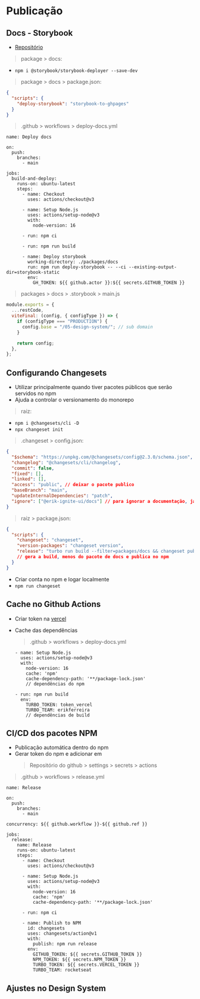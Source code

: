 # Publicação

## Docs - Storybook

- [Repositório](https://github.com/storybook-eol/storybook-deployer)

> package > docs:

- `npm i @storybook/storybook-deployer --save-dev`

> package > docs > package.json:

```json
{
  "scripts": {
    "deploy-storybook": "storybook-to-ghpages"
  }
}
```

> .github > workflows > deploy-docs.yml

```markup
name: Deploy docs

on:
  push:
    branches:
      - main

jobs:
  build-and-deploy:
    runs-on: ubuntu-latest
    steps:
      - name: Checkout
        uses: actions/checkout@v3

      - name: Setup Node.js
        uses: actions/setup-node@v3
        with:
          node-version: 16

      - run: npm ci

      - run: npm run build

      - name: Deploy storybook
        working-directory: ./packages/docs
        run: npm run deploy-storybook -- --ci --existing-output-dir=storybook-static
        env:
          GH_TOKEN: ${{ github.actor }}:${{ secrets.GITHUB_TOKEN }}
```

> packages > docs > .storybook > main.js

```js
module.exports = {
  ...restCode,
  viteFinal: (config, { configType }) => {
    if (configType === "PRODUCTION") {
      config.base = "/05-design-system/"; // sub domain
    }

    return config;
  },
};
```

## Configurando Changesets

- Utilizar principalmente quando tiver pacotes públicos que serão servidos no npm
- Ajuda a controlar o versionamento do monorepo

> raiz:

- `npm i @changesets/cli -D`
- `npx changeset init`

> .changeset > config.json:

```json
{
  "$schema": "https://unpkg.com/@changesets/config@2.3.0/schema.json",
  "changelog": "@changesets/cli/changelog",
  "commit": false,
  "fixed": [],
  "linked": [],
  "access": "public", // deixar o pacote publico
  "baseBranch": "main",
  "updateInternalDependencies": "patch",
  "ignore": ["@erik-ignite-ui/docs"] // para ignorar a documentação, já que ela não vai ser publicada
}
```

> raiz > package.json:

```json
{
  "scripts": {
    "changeset": "changeset",
    "version-packages": "changeset version",
    "release": "turbo run build --filter=packages/docs && changeset publish"
    // gera a build, menos do pacote de docs e publica no npm
  }
}
```

- Criar conta no npm e logar localmente
- `npm run changeset`

## Cache no Github Actions

- Criar token na [vercel](https://vercel.com/account/tokens)
- Cache das dependências

  > .github > workflows > deploy-docs.yml

  ```markup
  - name: Setup Node.js
    uses: actions/setup-node@v3
    with:
      node-version: 16
      cache: 'npm'
      cache-dependency-path: '**/package-lock.json'
      // dependências do npm

  - run: npm run build
    env:
      TURBO_TOKEN: token_vercel
      TURBO_TEAM: erikferreira
      // dependências de build
  ```

## CI/CD dos pacotes NPM

- Publicação automática dentro do npm
- Gerar token do npm e adicionar em
  > Repositório do github > settings > secrets > actions

> .github > workflows > release.yml

```markup
name: Release

on:
  push:
    branches:
      - main

concurrency: ${{ github.workflow }}-${{ github.ref }}

jobs:
  release:
    name: Release
    runs-on: ubuntu-latest
    steps:
      - name: Checkout
        uses: actions/checkout@v3

      - name: Setup Node.js
        uses: actions/setup-node@v3
        with:
          node-version: 16
          cache: 'npm'
          cache-dependency-path: '**/package-lock.json'

      - run: npm ci

      - name: Publish to NPM
        id: changesets
        uses: changesets/action@v1
        with:
          publish: npm run release
        env:
          GITHUB_TOKEN: ${{ secrets.GITHUB_TOKEN }}
          NPM_TOKEN: ${{ secrets.NPM_TOKEN }}
          TURBO_TOKEN: ${{ secrets.VERCEL_TOKEN }}
          TURBO_TEAM: rocketseat
```

## Ajustes no Design System
